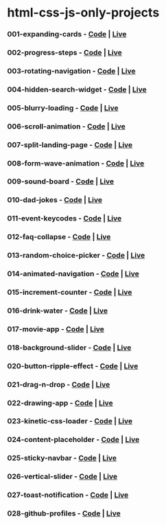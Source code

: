 # html-css-js-only-projects

### 001-expanding-cards - [Code](https://github.com/irahuldutta02/html-css-js-only-projects/tree/main/001-expanding-cards/) | [Live](https://irahuldutta02.github.io/html-css-js-only-projects/001-expanding-cards/)

### 002-progress-steps - [Code](https://github.com/irahuldutta02/html-css-js-only-projects/tree/main/002-progress-steps/) | [Live](https://irahuldutta02.github.io/html-css-js-only-projects/002-progress-steps/)

### 003-rotating-navigation - [Code](https://github.com/irahuldutta02/html-css-js-only-projects/tree/main/003-rotating-navigation/) | [Live](https://irahuldutta02.github.io/html-css-js-only-projects/003-rotating-navigation/)

### 004-hidden-search-widget - [Code](https://github.com/irahuldutta02/html-css-js-only-projects/tree/main/004-hidden-search-widget/) | [Live](https://irahuldutta02.github.io/html-css-js-only-projects/004-hidden-search-widget/)

### 005-blurry-loading - [Code](https://github.com/irahuldutta02/html-css-js-only-projects/tree/main/005-blurry-loading/) | [Live](https://irahuldutta02.github.io/html-css-js-only-projects/005-blurry-loading/)

### 006-scroll-animation - [Code](https://github.com/irahuldutta02/html-css-js-only-projects/tree/main/006-scroll-animation/) | [Live](https://irahuldutta02.github.io/html-css-js-only-projects/006-scroll-animation/)

### 007-split-landing-page - [Code](https://github.com/irahuldutta02/html-css-js-only-projects/tree/main/007-split-landing-page/) | [Live](https://irahuldutta02.github.io/html-css-js-only-projects/007-split-landing-page/)

### 008-form-wave-animation - [Code](https://github.com/irahuldutta02/html-css-js-only-projects/tree/main/008-form-wave-animation/) | [Live](https://irahuldutta02.github.io/html-css-js-only-projects/008-form-wave-animation/)

### 009-sound-board - [Code](https://github.com/irahuldutta02/html-css-js-only-projects/tree/main/009-sound-board/) | [Live](https://irahuldutta02.github.io/html-css-js-only-projects/009-sound-board/)

### 010-dad-jokes - [Code](https://github.com/irahuldutta02/html-css-js-only-projects/tree/main/010-dad-jokes/) | [Live](https://irahuldutta02.github.io/html-css-js-only-projects/010-dad-jokes/)

### 011-event-keycodes - [Code](https://github.com/irahuldutta02/html-css-js-only-projects/tree/main/011-event-keycodes/) | [Live](https://irahuldutta02.github.io/html-css-js-only-projects/011-event-keycodes/)

### 012-faq-collapse - [Code](https://github.com/irahuldutta02/html-css-js-only-projects/tree/main/012-faq-collapse/) | [Live](https://irahuldutta02.github.io/html-css-js-only-projects/012-faq-collapse/)

### 013-random-choice-picker - [Code](https://github.com/irahuldutta02/html-css-js-only-projects/tree/main/013-random-choice-picker/) | [Live](https://irahuldutta02.github.io/html-css-js-only-projects/013-random-choice-picker/)

### 014-animated-navigation - [Code](https://github.com/irahuldutta02/html-css-js-only-projects/tree/main/014-animated-navigation/) | [Live](https://irahuldutta02.github.io/html-css-js-only-projects/014-animated-navigation/)

### 015-increment-counter - [Code](https://github.com/irahuldutta02/html-css-js-only-projects/tree/main/015-increment-counter/) | [Live](https://irahuldutta02.github.io/html-css-js-only-projects/015-increment-counter/)

### 016-drink-water - [Code](https://github.com/irahuldutta02/html-css-js-only-projects/tree/main/016-drink-water/) | [Live](https://irahuldutta02.github.io/html-css-js-only-projects/016-drink-water/)

### 017-movie-app - [Code](https://github.com/irahuldutta02/html-css-js-only-projects/tree/main/017-movie-app/) | [Live](https://irahuldutta02.github.io/html-css-js-only-projects/017-movie-app/)

### 018-background-slider - [Code](https://github.com/irahuldutta02/html-css-js-only-projects/tree/main/018-background-slider/) | [Live](https://irahuldutta02.github.io/html-css-js-only-projects/018-background-slider/)

### 020-button-ripple-effect - [Code](https://github.com/irahuldutta02/html-css-js-only-projects/tree/main/020-button-ripple-effect/) | [Live](https://irahuldutta02.github.io/html-css-js-only-projects/020-button-ripple-effect/)

### 021-drag-n-drop - [Code](https://github.com/irahuldutta02/html-css-js-only-projects/tree/main/021-drag-n-drop/) | [Live](https://irahuldutta02.github.io/html-css-js-only-projects/021-drag-n-drop/)

### 022-drawing-app - [Code](https://github.com/irahuldutta02/html-css-js-only-projects/tree/main/022-drawing-app/) | [Live](https://irahuldutta02.github.io/html-css-js-only-projects/022-drawing-app/)

### 023-kinetic-css-loader - [Code](https://github.com/irahuldutta02/html-css-js-only-projects/tree/main/023-kinetic-css-loader/) | [Live](https://irahuldutta02.github.io/html-css-js-only-projects/023-kinetic-css-loader/)

### 024-content-placeholder - [Code](https://github.com/irahuldutta02/html-css-js-only-projects/tree/main/024-content-placeholder/) | [Live](https://irahuldutta02.github.io/html-css-js-only-projects/024-content-placeholder/)

### 025-sticky-navbar - [Code](https://github.com/irahuldutta02/html-css-js-only-projects/tree/main/025-sticky-navbar/) | [Live](https://irahuldutta02.github.io/html-css-js-only-projects/025-sticky-navbar/)

### 026-vertical-slider - [Code](https://github.com/irahuldutta02/html-css-js-only-projects/tree/main/026-vertical-slider/) | [Live](https://irahuldutta02.github.io/html-css-js-only-projects/026-vertical-slider/)

### 027-toast-notification - [Code](https://github.com/irahuldutta02/html-css-js-only-projects/tree/main/027-toast-notification/) | [Live](https://irahuldutta02.github.io/html-css-js-only-projects/027-toast-notification/)

### 028-github-profiles - [Code](https://github.com/irahuldutta02/html-css-js-only-projects/tree/main/028-github-profiles/) | [Live](https://irahuldutta02.github.io/html-css-js-only-projects/028-github-profiles/)